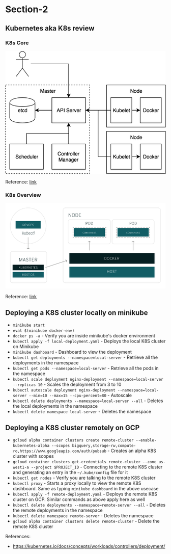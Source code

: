 # Section-2

## Kubernetes aka K8s review

### K8s Core
![k8s core](imgs/k8s.png)

Reference: [link](https://blog.heptio.com/core-kubernetes-jazz-improv-over-orchestration-a7903ea92ca)

### K8s Overview
![k8s overview](imgs/k8s4.png)

Reference: [link](https://www.redhat.com/en/containers/what-is-kubernetes)

## Deploying a K8S cluster locally on minikube

* `minikube start`
* `eval $(minikube docker-env)`
* `docker ps -a` - Verify you are inside minikube's docker environment
* `kubectl apply -f local-deployment.yaml` - Deploys the local K8S cluster on Minikube
* `minikube dashboard` - Dashboard to view the deployment
* `kubectl get deployments --namespace=local-server` - Retrieve all the deployments in the namespace
* `kubectl get pods --namespace=local-server` - Retrieve all the pods in the namespace
* `kubectl scale deployment nginx-deployment --namespace=local-server --replicas 10` - Scales the deployment from 3 to 10
* `kubectl autoscale deployment nginx-deployment --namespace=local-server --min=10 --max=15 --cpu-percent=80` - Autoscale
* `kubectl delete deployments --namespace=local-server --all` - Deletes the local deployments in the namespace
* `kubectl delete namespace local-server` - Deletes the namespace


## Deploying a K8S cluster remotely on GCP

* `gcloud alpha container clusters create remote-cluster --enable-kubernetes-alpha --scopes bigquery,storage-rw,compute-ro,https://www.googleapis.com/auth/pubsub` - Creates an alpha K8S cluster with scopes
* `gcloud container clusters get-credentials remote-cluster --zone us-west1-a --project $PROJECT_ID` - Connecting to the remote K8S cluster and generating an entry in the `~/.kube/config` file for it
* `kubectl get nodes` - Verify you are talking to the remote K8S cluster
* `kubectl proxy` - Starts a proxy locally to view the remote K8S dashboard. Same as typing `minikube dashboard` in the above usecase
* `kubectl apply -f remote-deployment.yaml` - Deploys the remote K8S cluster on GCP. Similar commands as above apply here as well
* `kubectl delete deployments --namespace=remote-server --all` - Deletes the remote deployments in the namespace
* `kubectl delete namespace remote-server` - Deletes the namespace
* `gcloud alpha container clusters delete remote-cluster` - Delete the remote K8S cluster

References:
* https://kubernetes.io/docs/concepts/workloads/controllers/deployment/